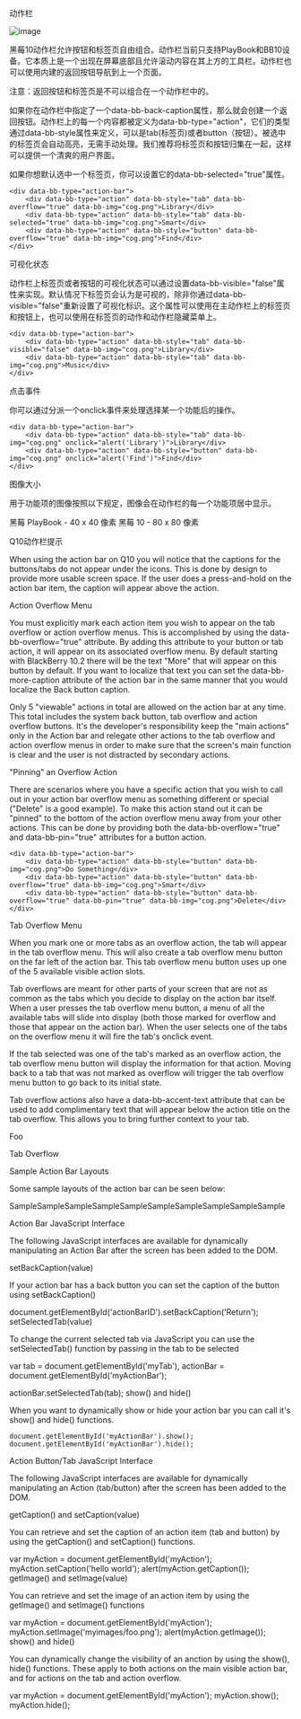 动作栏

 ![image](https://github.com/blackberry/bbUI.js/wiki/images/screenshots/actionBar.png)

黑莓10动作栏允许按钮和标签页自由组合。动作栏当前只支持PlayBook和BB10设备。它本质上是一个出现在屏幕底部且允许滚动内容在其上方的工具栏。动作栏也可以使用内建的返回按钮导航到上一个页面。

注意：返回按钮和标签页是不可以组合在一个动作栏中的。

如果你在动作栏中指定了一个data-bb-back-caption属性，那么就会创建一个返回按钮。动作栏上的每一个内容都被定义为data-bb-type="action"，它们的类型通过data-bb-style属性来定义，可以是tab(标签页)或者button（按钮）。被选中的标签页会自动高亮，无需手动处理。我们推荐将标签页和按钮归集在一起，这样可以提供一个清爽的用户界面。

如果你想默认选中一个标签页，你可以设置它的data-bb-selected="true"属性。

    <div data-bb-type="action-bar">
        <div data-bb-type="action" data-bb-style="tab" data-bb-overflow="true" data-bb-img="cog.png">Library</div>
        <div data-bb-type="action" data-bb-style="tab" data-bb-selected="true" data-bb-img="cog.png">Smart</div>
        <div data-bb-type="action" data-bb-style="button" data-bb-overflow="true" data-bb-img="cog.png">Find</div>
    </div>

可视化状态

动作栏上标签页或者按钮的可视化状态可以通过设置data-bb-visible="false"属性来实现。默认情况下标签页会认为是可视的，除非你通过data-bb-visible="false"重新设置了可视化标识。这个属性可以使用在主动作栏上的标签页和按钮上，也可以使用在标签页的动作和动作栏隐藏菜单上。

    <div data-bb-type="action-bar">
        <div data-bb-type="action" data-bb-style="tab" data-bb-visible="false" data-bb-img="cog.png">Library</div>
        <div data-bb-type="action" data-bb-style="tab" data-bb-img="cog.png">Music</div>
    </div>
    
点击事件

你可以通过分派一个onclick事件来处理选择某一个功能后的操作。

    <div data-bb-type="action-bar">
        <div data-bb-type="action" data-bb-style="tab" data-bb-img="cog.png" onclick="alert('Library')">Library</div>
        <div data-bb-type="action" data-bb-style="button" data-bb-img="cog.png" onclick="alert('Find')">Find</div>
    </div>
    
图像大小

用于功能项的图像按照以下规定，图像会在动作栏的每一个功能项居中显示。

黑莓 PlayBook - 40 x 40 像素
黑莓 10 - 80 x 80 像素

Q10动作栏提示

When using the action bar on Q10 you will notice that the captions for the buttons/tabs do not appear under the icons. This is done by design to provide more usable screen space. If the user does a press-and-hold on the action bar item, the caption will appear above the action.

Action Overflow Menu

You must explicitly mark each action item you wish to appear on the tab overflow or action overflow menus. This is accomplished by using the data-bb-overflow="true" attribute. By adding this attribute to your button or tab action, it will appear on its associated overflow menu. By default starting with BlackBerry 10.2 there will be the text "More" that will appear on this button by default. If you want to localize that text you can set the data-bb-more-caption attribute of the action bar in the same manner that you would localize the Back button caption.

Only 5 "viewable" actions in total are allowed on the action bar at any time. This total includes the system back button, tab overflow and action overflow buttons. It's the developer's responsibility keep the "main actions" only in the Action bar and relegate other actions to the tab overflow and action overflow menus in order to make sure that the screen's main function is clear and the user is not distracted by secondary actions.

"Pinning" an Overflow Action

There are scenarios where you have a specific action that you wish to call out in your action bar overflow menu as something different or special ("Delete" is a good example). To make this action stand out it can be "pinned" to the bottom of the action overflow menu away from your other actions. This can be done by providing both the data-bb-overflow="true" and data-bb-pin="true" attributes for a button action.

    <div data-bb-type="action-bar">
        <div data-bb-type="action" data-bb-style="button" data-bb-img="cog.png">Do Something</div>
        <div data-bb-type="action" data-bb-style="button" data-bb-overflow="true" data-bb-img="cog.png">Smart</div>
        <div data-bb-type="action" data-bb-style="button" data-bb-overflow="true" data-bb-pin="true" data-bb-img="cog.png">Delete</div>
    </div>
Tab Overflow Menu

When you mark one or more tabs as an overflow action, the tab will appear in the tab overflow menu. This will also create a tab overflow menu button on the far left of the action bar. This tab overflow menu button uses up one of the 5 available visible action slots.

Tab overflows are meant for other parts of your screen that are not as common as the tabs which you decide to display on the action bar itself. When a user presses the tab overflow menu button, a menu of all the available tabs will slide into display (both those marked for overflow and those that appear on the action bar). When the user selects one of the tabs on the overflow menu it will fire the tab's onclick event.

If the tab selected was one of the tab's marked as an overflow action, the tab overflow menu button will display the information for that action. Moving back to a tab that was not marked as overflow will trigger the tab overflow menu button to go back to its initial state.

Tab overflow actions also have a data-bb-accent-text attribute that can be used to add complimentary text that will appear below the action title on the tab overflow. This allows you to bring further context to your tab.

<div data-bb-type="action-bar">
   <div data-bb-type="action" data-bb-style="tab" data-bb-img="cog.png" data-bb-accent-text="Bar">Foo</div>
</div>

Tab Overflow

Sample Action Bar Layouts

Some sample layouts of the action bar can be seen below:

SampleSampleSampleSampleSampleSampleSampleSampleSampleSample

Action Bar JavaScript Interface

The following JavaScript interfaces are available for dynamically manipulating an Action Bar after the screen has been added to the DOM.

setBackCaption(value)

If your action bar has a back button you can set the caption of the button using setBackCaption()

document.getElementById('actionBarID').setBackCaption('Return');
setSelectedTab(value)

To change the current selected tab via JavaScript you can use the setSelectedTab() function by passing in the tab to be selected

var tab = document.getElementById('myTab'),
    actionBar = document.getElementById('myActionBar');

actionBar.setSelectedTab(tab);
show() and hide()

When you want to dynamically show or hide your action bar you can call it's show() and hide() functions.

    document.getElementById('myActionBar').show();
    document.getElementById('myActionBar').hide();
Action Button/Tab JavaScript Interface

The following JavaScript interfaces are available for dynamically manipulating an Action (tab/button) after the screen has been added to the DOM.

getCaption() and setCaption(value)

You can retrieve and set the caption of an action item (tab and button) by using the getCaption() and setCaption() functions.

var myAction = document.getElementById('myAction');
myAction.setCaption('hello world');
alert(myAction.getCaption());
getImage() and setImage(value)

You can retrieve and set the image of an action item by using the getImage() and setImage() functions

var myAction = document.getElementById('myAction');
myAction.setImage('myimages/foo.png');
alert(myAction.getImage());
show() and hide()

You can dynamically change the visibility of an anction by using the show(), hide() functions. These apply to both actions on the main visible action bar, and for actions on the tab and action overflow.

var myAction = document.getElementById('myAction');
myAction.show();
myAction.hide();
